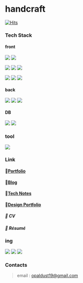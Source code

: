 # handcraft

[![Hits](https://hits.seeyoufarm.com/api/count/incr/badge.svg?url=https%3A%2F%2Fgithub.com%2Ffirsthandcraft&count_bg=%23FFE4AD&title_bg=%237F4500&icon=&icon_color=%23E7E7E7&title=hits&edge_flat=false)](https://hits.seeyoufarm.com)

<!--
[![Anurag's github stats](https://github-readme-stats.vercel.app/api?username=yeonii2)](https://github.com/anuraghazra/github-readme-stats)
[![Top Langs](https://github-readme-stats.vercel.app/api/top-langs/?username=yeonii2&layout=compact)](https://github.com/anuraghazra/github-readme-stats)
-->

### Tech Stack
#### front
<img src="https://img.shields.io/badge/HTML5-E34F26?style=for-the-badge&logo=HTML5&logoColor=white"> <img src="https://img.shields.io/badge/Thymeleaf-005F0F?style=for-the-badge&logo=Thymeleaf&logoColor=white"> 

<img src="https://img.shields.io/badge/CSS3-1572B6?style=for-the-badge&logo=CSS3&logoColor=white"> <img src="https://img.shields.io/badge/Sass-CC6699?style=for-the-badge&logo=Sass&logoColor=white"> 
<img src="https://img.shields.io/badge/tailwindcss-06B6D4?style=for-the-badge&logo=tailwindcss&logoColor=white">
 
<img src="https://img.shields.io/badge/JavaScript-F7DF1E?style=for-the-badge&logo=JavaScript&logoColor=white"> <img src="https://img.shields.io/badge/jQuery-0769AD?style=for-the-badge&logo=jQuery&logoColor=white"> <img src="https://img.shields.io/badge/Vue-4FC08D?style=for-the-badge&logo=Vue.js&logoColor=white">

#### back
<img src="https://img.shields.io/badge/java-007396?style=for-the-badge&logo=OpenJDK&logoColor=white"> <img src="https://img.shields.io/badge/springboot-6DB33F?style=for-the-badge&logo=springboot&logoColor=white"> <img src="https://img.shields.io/badge/Flask-000000?style=for-the-badge&logo=Flask&logoColor=white">

#### DB
<img src="https://img.shields.io/badge/MySQL-4479A1?style=for-the-badge&logo=MySQL&logoColor=white"> <img src="https://img.shields.io/badge/oracle-F80000?style=for-the-badge&logo=oracleL&logoColor=white">


### tool
<img src="https://img.shields.io/badge/Postman-FF6C37?style=for-the-badge&logo=Postman&logoColor=white">


### Link
#### 📕[Portfolio](https://fragrant-pawpaw-4c3.notion.site/c49342009e30472eb4a5661b1af3dd76?pvs=74)
#### 📗[Blog](https://handcraftdesign.tistory.com/)
#### 📘[Tech Notes](https://fragrant-pawpaw-4c3.notion.site/TECH-NOTES-631d009bfece4ea98713a169ec81e0aa?pvs=4)
#### 📙[Design Portfolio](https://fragrant-pawpaw-4c3.notion.site/1f48187bc7d5464dbaf562994c50a546?pvs=4)
##### 📑 CV
##### 📑 Résumé

### ing
<img src="https://img.shields.io/badge/Node.js-339933?style=for-the-badge&logo=Node.js&logoColor=white">   <img src="https://img.shields.io/badge/React-61DAFB?style=for-the-badge&logo=React&logoColor=white">  <img src="https://img.shields.io/badge/springboot-6DB33F?style=for-the-badge&logo=springboot&logoColor=white"> 

### Contacts
> email : opaldust19@gmail.com

